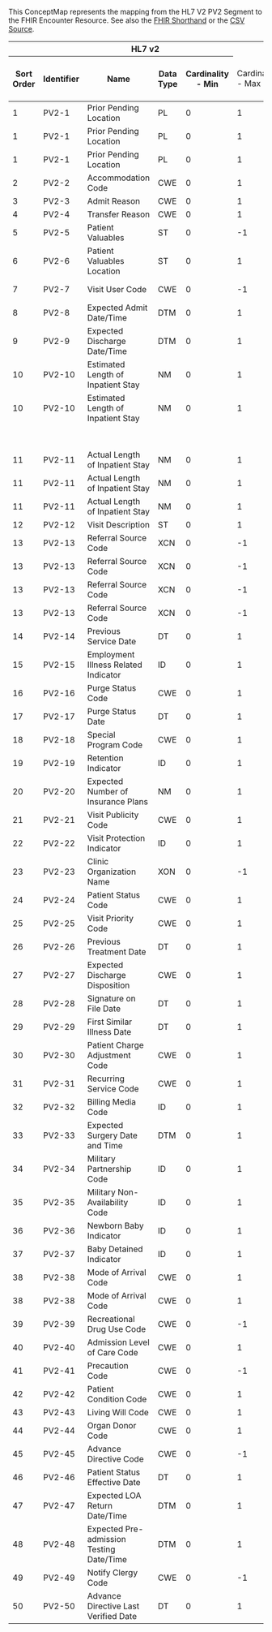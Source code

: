 
This ConceptMap represents the mapping from the HL7 V2 PV2 Segment to the FHIR Encounter Resource. See also the <a href='https://github.com/HL7/v2-to-fhir/blob/master/tank/Segment PV2 to Encounter.fsh'>FHIR Shorthand</a> or the <a href='https://github.com/HL7/v2-to-fhir/blob/master/mappings/segments/HL7 Segment - FHIR R4_ PV2[Encounter] - PV2.csv'>CSV Source</a>.
<table class='grid'><thead>
<tr><th colspan='6'>HL7 v2</th><th colspan='3'>Condition (IF True, args)</th><th colspan='7'>HL7 FHIR</th><th rowspan='2'>Comments</th></tr>
<tr><th title='Rows are listed in sequence of how they appear in the v2 standard. The first column, Sort Order, provides a sort order that can re-create the original v2 standard sequence in case one opts to re-sort/filter the rows.'>Sort Order</th><th title='Contains the formal Segment Name and Field Sequence according to the base standard using &quot;-&quot; as the delimiter.'>Identifier</th><th title='The formal name of the field in the most current published version.'>Name</th><th title='The data type of the field in the most current published version if not deprecated, otherwise the data type at the time it was deprecated and removed.'>Data Type</th><th title='The V2 min cardinality expressed numerically.'>Cardinality - Min</th><td style='border-right: 2px' title='The V2 max cardinality expressed numerically.'>Cardinality - Max</td><th title='Condition in an easy to read syntax (Computable ANTLR)'>Computable ANTLR</th><th title='Condition in FHIRPath Notation'>Computable FHIRPath</th><td style='border-right: 2px' title='Condition expressed in narrative form'>Narrative</td><th title='An existing FHIR attribute in the target FHIR version.'>FHIR Attribute</th><th title='A proposed extension. It will be expressed with #ext-...# around the proposed name. '>Extension</th><th title='The FHIR attribute&apos;s data type in the target FHIR version.'>Data Type</th><th title='The FHIR min cardinality expressed numerically.'>Cardinality - Min</th><td style='border-right: 2px' title='The FHIR max cardinality expressed numerically.'>Cardinality - Max</td><th title='The URL to the Data Type Map that is to be used for the attribute in this segment.'>Data Type Mapping</th><th title='The fixed or computed value to assign'>Assignment</th><th title='The URL to the Vocabulary Map that is to be used for the coded element for this attribute.'>Vocabulary Mapping<br/>(IS, ID, CE, CEN, CWE)</th></tr></thead>
<tbody>
<tr><td>1</td><td>PV2-1</td><td>Prior Pending Location</td><td>PL</td><td>0</td><td style='border-right: 2px'>1</td><td></td><td></td><td style='border-right: 2px'></td><td><a href='https://hl7.org/fhir/R4/Encounter.Encounter-definitions.html#Encounter.location.location'>Encounter.location.location</a>(<a href='https://hl7.org/fhir/R4/Encounter.Encounter-definitions.html#Encounter.Location'>Encounter.Location</a>)</td><td></td><td><a href='https://hl7.org/fhir/R4/references.html'>Reference</a>(<a href='https://hl7.org/fhir/R4/Encounter.Encounter-definitions.html#Encounter.Location'>Encounter.Location</a>)</td><td>0</td><td>-1</td><td><a href='ConceptMap-datatype-pl-to-location.html'>PL</a></td><td></td><td></td><td></td></tr>
<tr><td>1</td><td>PV2-1</td><td>Prior Pending Location</td><td>PL</td><td>0</td><td style='border-right: 2px'>1</td><td></td><td></td><td style='border-right: 2px'></td><td><a href='https://hl7.org/fhir/R4/Encounter.Encounter-definitions.html#Encounter.location.status'>Encounter.location.status</a></td><td></td><td></td><td></td><td></td><td></td><td></td><td>"planned"</td><td></td></tr>
<tr><td>1</td><td>PV2-1</td><td>Prior Pending Location</td><td>PL</td><td>0</td><td style='border-right: 2px'>1</td><td></td><td></td><td style='border-right: 2px'></td><td></td><td>Encounter.location[5].#ext-temporaryLocation#</td><td><a href='https://hl7.org/fhir/R4/Encounter.Encounter-definitions.html#Encounter.boolean'>Encounter.boolean</a></td><td>0</td><td>1</td><td></td><td></td><td>"false"</td><td></td></tr>
<tr><td>2</td><td>PV2-2</td><td>Accommodation Code</td><td>CWE</td><td>0</td><td style='border-right: 2px'>1</td><td></td><td></td><td style='border-right: 2px'></td><td></td><td></td><td></td><td></td><td></td><td></td><td></td><td></td><td></td></tr>
<tr><td>3</td><td>PV2-3</td><td>Admit Reason</td><td>CWE</td><td>0</td><td style='border-right: 2px'>1</td><td></td><td></td><td style='border-right: 2px'></td><td><a href='https://hl7.org/fhir/R4/Encounter.Encounter-definitions.html#Encounter.reasonCode'>Encounter.reasonCode</a></td><td></td><td><a href='https://hl7.org/fhir/R4/Encounter.Encounter-definitions.html#Encounter.CodeableConcept'>Encounter.CodeableConcept</a></td><td>0</td><td>-1</td><td><a href='ConceptMap-datatype-cwe-to-codeableconcept.html'>CWE[CodeableConcept]</a></td><td></td><td></td><td></td></tr>
<tr><td>4</td><td>PV2-4</td><td>Transfer Reason</td><td>CWE</td><td>0</td><td style='border-right: 2px'>1</td><td></td><td></td><td style='border-right: 2px'></td><td></td><td></td><td></td><td></td><td></td><td></td><td></td><td></td><td></td></tr>
<tr><td>5</td><td>PV2-5</td><td>Patient Valuables</td><td>ST</td><td>0</td><td style='border-right: 2px'>-1</td><td></td><td></td><td style='border-right: 2px'></td><td></td><td></td><td></td><td></td><td></td><td></td><td></td><td></td><td></td></tr>
<tr><td>6</td><td>PV2-6</td><td>Patient Valuables Location</td><td>ST</td><td>0</td><td style='border-right: 2px'>1</td><td></td><td></td><td style='border-right: 2px'></td><td></td><td></td><td></td><td></td><td></td><td></td><td></td><td></td><td></td></tr>
<tr><td>7</td><td>PV2-7</td><td>Visit User Code</td><td>CWE</td><td>0</td><td style='border-right: 2px'>-1</td><td></td><td></td><td style='border-right: 2px'></td><td></td><td>Encounter.#ext-visitUserCode</td><td><a href='https://hl7.org/fhir/R4/Encounter.Encounter-definitions.html#Encounter.CodeableConcept'>Encounter.CodeableConcept</a></td><td>0</td><td>-1</td><td><a href='ConceptMap-datatype-cwe-to-codeableconcept.html'>CWE[CodeableConcept]</a></td><td>VisitUserCode</td><td></td><td></td></tr>
<tr><td>8</td><td>PV2-8</td><td>Expected Admit Date/Time</td><td>DTM</td><td>0</td><td style='border-right: 2px'>1</td><td></td><td></td><td style='border-right: 2px'></td><td><a href='https://hl7.org/fhir/R4/Encounter.Encounter-definitions.html#Encounter.extension-plannedStartDate'>Encounter.extension-plannedStartDate</a></td><td></td><td><a href='https://hl7.org/fhir/R4/Encounter.Encounter-definitions.html#Encounter.dateTime'>Encounter.dateTime</a></td><td>0</td><td>1</td><td></td><td></td><td></td><td></td></tr>
<tr><td>9</td><td>PV2-9</td><td>Expected Discharge Date/Time</td><td>DTM</td><td>0</td><td style='border-right: 2px'>1</td><td></td><td></td><td style='border-right: 2px'></td><td><a href='https://hl7.org/fhir/R4/Encounter.Encounter-definitions.html#Encounter.extension-plannedDischargeDate'>Encounter.extension-plannedDischargeDate</a></td><td></td><td><a href='https://hl7.org/fhir/R4/Encounter.Encounter-definitions.html#Encounter.dateTime'>Encounter.dateTime</a></td><td>0</td><td>1</td><td></td><td></td><td></td><td></td></tr>
<tr><td>10</td><td>PV2-10</td><td>Estimated Length of Inpatient Stay</td><td>NM</td><td>0</td><td style='border-right: 2px'>1</td><td></td><td></td><td style='border-right: 2px'></td><td></td><td>Encounter.#ext-estimatedLength#</td><td><a href='https://hl7.org/fhir/R4/Encounter.Encounter-definitions.html#Encounter.Quantity'>Encounter.Quantity</a></td><td></td><td></td><td><a href='ConceptMap-datatype-nm-to-quantity.html'>NM[Quantity]</a></td><td></td><td></td><td></td></tr>
<tr><td>10</td><td>PV2-10</td><td>Estimated Length of Inpatient Stay</td><td>NM</td><td>0</td><td style='border-right: 2px'>1</td><td></td><td></td><td style='border-right: 2px'></td><td></td><td>Encounter.#ext-estimatedLength.code#</td><td></td><td></td><td></td><td></td><td></td><td>"d"</td><td></td></tr>
<tr><td></td><td></td><td></td><td></td><td></td><td style='border-right: 2px'></td><td></td><td></td><td style='border-right: 2px'></td><td></td><td>Encounter.#ext-estimatedLength.system#</td><td></td><td></td><td></td><td></td><td></td><td>"<a href='http://unitsofmeasure.org/'>http://unitsofmeasure.org/</a>"</td><td></td></tr>
<tr><td>11</td><td>PV2-11</td><td>Actual Length of Inpatient Stay</td><td>NM</td><td>0</td><td style='border-right: 2px'>1</td><td></td><td></td><td style='border-right: 2px'></td><td><a href='https://hl7.org/fhir/R4/Encounter.Encounter-definitions.html#Encounter.length.value'>Encounter.length.value</a></td><td></td><td><a href='https://hl7.org/fhir/R4/Encounter.Encounter-definitions.html#Encounter.decimal'>Encounter.decimal</a></td><td>0</td><td>1</td><td><a href='ConceptMap-datatype-nm-to-quantity.html'>NM[Quantity]</a></td><td></td><td></td><td></td></tr>
<tr><td>11</td><td>PV2-11</td><td>Actual Length of Inpatient Stay</td><td>NM</td><td>0</td><td style='border-right: 2px'>1</td><td></td><td></td><td style='border-right: 2px'></td><td><a href='https://hl7.org/fhir/R4/Encounter.Encounter-definitions.html#Encounter.length.unit'>Encounter.length.unit</a></td><td></td><td><a href='https://hl7.org/fhir/R4/Encounter.Encounter-definitions.html#Encounter.string'>Encounter.string</a></td><td>0</td><td>1</td><td></td><td></td><td>"d"</td><td></td></tr>
<tr><td>11</td><td>PV2-11</td><td>Actual Length of Inpatient Stay</td><td>NM</td><td>0</td><td style='border-right: 2px'>1</td><td></td><td></td><td style='border-right: 2px'></td><td><a href='https://hl7.org/fhir/R4/Encounter.Encounter-definitions.html#Encounter.length.system'>Encounter.length.system</a></td><td></td><td><a href='https://hl7.org/fhir/R4/Encounter.Encounter-definitions.html#Encounter.uri'>Encounter.uri</a></td><td>0</td><td>1</td><td></td><td></td><td>"<a href='http://unitsofmeasure.org/'>http://unitsofmeasure.org/</a>"</td><td></td></tr>
<tr><td>12</td><td>PV2-12</td><td>Visit Description</td><td>ST</td><td>0</td><td style='border-right: 2px'>1</td><td></td><td></td><td style='border-right: 2px'></td><td><a href='https://hl7.org/fhir/R4/Encounter.Encounter-definitions.html#Encounter.text.div'>Encounter.text.div</a></td><td></td><td><a href='https://hl7.org/fhir/R4/narrative.html#xhtml'>xhtml</a></td><td>0</td><td>1</td><td></td><td></td><td></td><td></td></tr>
<tr><td>13</td><td>PV2-13</td><td>Referral Source Code</td><td>XCN</td><td>0</td><td style='border-right: 2px'>-1</td><td></td><td></td><td style='border-right: 2px'></td><td><a href='https://hl7.org/fhir/R4/Encounter.Encounter-definitions.html#Encounter.participant.individual'>Encounter.participant.individual</a>(<a href='https://hl7.org/fhir/R4/Encounter.Encounter-definitions.html#Encounter.Practitioner'>Encounter.Practitioner</a>)</td><td></td><td><a href='https://hl7.org/fhir/R4/references.html'>Reference</a>(<a href='https://hl7.org/fhir/R4/Encounter.Encounter-definitions.html#Encounter.Practitioner'>Encounter.Practitioner</a>)</td><td>0</td><td>1</td><td><a href='ConceptMap-datatype-xcn-to-practitioner.html'>XCN[Practitioner]</a></td><td></td><td></td><td></td></tr>
<tr><td>13</td><td>PV2-13</td><td>Referral Source Code</td><td>XCN</td><td>0</td><td style='border-right: 2px'>-1</td><td></td><td></td><td style='border-right: 2px'></td><td><a href='https://hl7.org/fhir/R4/Encounter.Encounter-definitions.html#Encounter.participant.type.coding.code'>Encounter.participant.type.coding.code</a></td><td></td><td><a href='https://hl7.org/fhir/R4/Encounter.Encounter-definitions.html#Encounter.code'>Encounter.code</a></td><td>0</td><td>1</td><td></td><td></td><td>"REF"</td><td></td></tr>
<tr><td>13</td><td>PV2-13</td><td>Referral Source Code</td><td>XCN</td><td>0</td><td style='border-right: 2px'>-1</td><td></td><td></td><td style='border-right: 2px'></td><td><a href='https://hl7.org/fhir/R4/Encounter.Encounter-definitions.html#Encounter.participant.type.coding.system'>Encounter.participant.type.coding.system</a></td><td></td><td><a href='https://hl7.org/fhir/R4/Encounter.Encounter-definitions.html#Encounter.uri'>Encounter.uri</a></td><td>0</td><td>1</td><td></td><td></td><td>"<a href='http://terminology.hl7.org/CodeSystem/v3-ParticipationType'>http://terminology.hl7.org/CodeSystem/v3-ParticipationType</a>"</td><td></td></tr>
<tr><td>13</td><td>PV2-13</td><td>Referral Source Code</td><td>XCN</td><td>0</td><td style='border-right: 2px'>-1</td><td></td><td></td><td style='border-right: 2px'></td><td><a href='https://hl7.org/fhir/R4/Encounter.Encounter-definitions.html#Encounter.participant.type.text'>Encounter.participant.type.text</a></td><td></td><td><a href='https://hl7.org/fhir/R4/Encounter.Encounter-definitions.html#Encounter.string'>Encounter.string</a></td><td>0</td><td>1</td><td></td><td></td><td>"referrer"</td><td></td></tr>
<tr><td>14</td><td>PV2-14</td><td>Previous Service Date</td><td>DT</td><td>0</td><td style='border-right: 2px'>1</td><td></td><td></td><td style='border-right: 2px'></td><td></td><td></td><td></td><td></td><td></td><td></td><td></td><td></td><td></td></tr>
<tr><td>15</td><td>PV2-15</td><td>Employment Illness Related Indicator</td><td>ID</td><td>0</td><td style='border-right: 2px'>1</td><td></td><td></td><td style='border-right: 2px'></td><td></td><td></td><td></td><td></td><td></td><td></td><td></td><td></td><td></td></tr>
<tr><td>16</td><td>PV2-16</td><td>Purge Status Code</td><td>CWE</td><td>0</td><td style='border-right: 2px'>1</td><td></td><td></td><td style='border-right: 2px'></td><td></td><td></td><td></td><td></td><td></td><td></td><td></td><td></td><td></td></tr>
<tr><td>17</td><td>PV2-17</td><td>Purge Status Date</td><td>DT</td><td>0</td><td style='border-right: 2px'>1</td><td></td><td></td><td style='border-right: 2px'></td><td></td><td></td><td></td><td></td><td></td><td></td><td></td><td></td><td></td></tr>
<tr><td>18</td><td>PV2-18</td><td>Special Program Code</td><td>CWE</td><td>0</td><td style='border-right: 2px'>1</td><td></td><td></td><td style='border-right: 2px'></td><td></td><td></td><td></td><td></td><td></td><td></td><td></td><td></td><td></td></tr>
<tr><td>19</td><td>PV2-19</td><td>Retention Indicator</td><td>ID</td><td>0</td><td style='border-right: 2px'>1</td><td></td><td></td><td style='border-right: 2px'></td><td></td><td></td><td></td><td></td><td></td><td></td><td></td><td></td><td></td></tr>
<tr><td>20</td><td>PV2-20</td><td>Expected Number of Insurance Plans</td><td>NM</td><td>0</td><td style='border-right: 2px'>1</td><td></td><td></td><td style='border-right: 2px'></td><td></td><td></td><td></td><td></td><td></td><td></td><td></td><td></td><td></td></tr>
<tr><td>21</td><td>PV2-21</td><td>Visit Publicity Code</td><td>CWE</td><td>0</td><td style='border-right: 2px'>1</td><td></td><td></td><td style='border-right: 2px'></td><td></td><td>Encounter.#ext-publicityCode#</td><td><a href='https://hl7.org/fhir/R4/Encounter.Encounter-definitions.html#Encounter.CodeableConcept'>Encounter.CodeableConcept</a></td><td>0</td><td>1</td><td><a href='ConceptMap-datatype-cwe-to-codeableconcept.html'>CWE[CodeableConcept]</a></td><td>VisitPublicityCode</td><td></td><td></td></tr>
<tr><td>22</td><td>PV2-22</td><td>Visit Protection Indicator</td><td>ID</td><td>0</td><td style='border-right: 2px'>1</td><td></td><td></td><td style='border-right: 2px'></td><td><a href='https://hl7.org/fhir/R4/resource.html#Meta'>meta.security</a></td><td></td><td><a href='https://hl7.org/fhir/R4/Encounter.Encounter-definitions.html#Encounter.Coding'>Encounter.Coding</a></td><td>0</td><td>-1</td><td><a href='ConceptMap-datatype-id-to-coding.html'>ID[Coding]</a></td><td></td><td></td><td></td></tr>
<tr><td>23</td><td>PV2-23</td><td>Clinic Organization Name</td><td>XON</td><td>0</td><td style='border-right: 2px'>-1</td><td></td><td></td><td style='border-right: 2px'></td><td></td><td></td><td></td><td></td><td></td><td></td><td></td><td></td><td></td></tr>
<tr><td>24</td><td>PV2-24</td><td>Patient Status Code</td><td>CWE</td><td>0</td><td style='border-right: 2px'>1</td><td></td><td></td><td style='border-right: 2px'></td><td></td><td></td><td></td><td></td><td></td><td></td><td></td><td></td><td></td></tr>
<tr><td>25</td><td>PV2-25</td><td>Visit Priority Code</td><td>CWE</td><td>0</td><td style='border-right: 2px'>1</td><td></td><td></td><td style='border-right: 2px'></td><td><a href='https://hl7.org/fhir/R4/Encounter.Encounter-definitions.html#Encounter.priority'>Encounter.priority</a></td><td></td><td><a href='https://hl7.org/fhir/R4/Encounter.Encounter-definitions.html#Encounter.CodeableConcept'>Encounter.CodeableConcept</a></td><td>0</td><td>1</td><td><a href='ConceptMap-datatype-cwe-to-codeableconcept.html'>CWE[CodeableConcept]</a></td><td>EncounterPriority</td><td></td><td></td></tr>
<tr><td>26</td><td>PV2-26</td><td>Previous Treatment Date</td><td>DT</td><td>0</td><td style='border-right: 2px'>1</td><td></td><td></td><td style='border-right: 2px'></td><td></td><td></td><td></td><td></td><td></td><td></td><td></td><td></td><td></td></tr>
<tr><td>27</td><td>PV2-27</td><td>Expected Discharge Disposition</td><td>CWE</td><td>0</td><td style='border-right: 2px'>1</td><td></td><td></td><td style='border-right: 2px'></td><td></td><td></td><td></td><td></td><td></td><td></td><td></td><td></td><td></td></tr>
<tr><td>28</td><td>PV2-28</td><td>Signature on File Date</td><td>DT</td><td>0</td><td style='border-right: 2px'>1</td><td></td><td></td><td style='border-right: 2px'></td><td></td><td></td><td></td><td></td><td></td><td></td><td></td><td></td><td></td></tr>
<tr><td>29</td><td>PV2-29</td><td>First Similar Illness Date</td><td>DT</td><td>0</td><td style='border-right: 2px'>1</td><td></td><td></td><td style='border-right: 2px'></td><td></td><td></td><td></td><td></td><td></td><td></td><td></td><td></td><td></td></tr>
<tr><td>30</td><td>PV2-30</td><td>Patient Charge Adjustment Code</td><td>CWE</td><td>0</td><td style='border-right: 2px'>1</td><td></td><td></td><td style='border-right: 2px'></td><td></td><td></td><td></td><td></td><td></td><td></td><td></td><td></td><td></td></tr>
<tr><td>31</td><td>PV2-31</td><td>Recurring Service Code</td><td>CWE</td><td>0</td><td style='border-right: 2px'>1</td><td></td><td></td><td style='border-right: 2px'></td><td></td><td></td><td></td><td></td><td></td><td></td><td></td><td></td><td></td></tr>
<tr><td>32</td><td>PV2-32</td><td>Billing Media Code</td><td>ID</td><td>0</td><td style='border-right: 2px'>1</td><td></td><td></td><td style='border-right: 2px'></td><td></td><td></td><td></td><td></td><td></td><td></td><td></td><td></td><td></td></tr>
<tr><td>33</td><td>PV2-33</td><td>Expected Surgery Date and Time</td><td>DTM</td><td>0</td><td style='border-right: 2px'>1</td><td></td><td></td><td style='border-right: 2px'></td><td></td><td></td><td></td><td></td><td></td><td></td><td></td><td></td><td></td></tr>
<tr><td>34</td><td>PV2-34</td><td>Military Partnership Code</td><td>ID</td><td>0</td><td style='border-right: 2px'>1</td><td></td><td></td><td style='border-right: 2px'></td><td></td><td></td><td></td><td></td><td></td><td></td><td></td><td></td><td></td></tr>
<tr><td>35</td><td>PV2-35</td><td>Military Non-Availability Code</td><td>ID</td><td>0</td><td style='border-right: 2px'>1</td><td></td><td></td><td style='border-right: 2px'></td><td></td><td></td><td></td><td></td><td></td><td></td><td></td><td></td><td></td></tr>
<tr><td>36</td><td>PV2-36</td><td>Newborn Baby Indicator</td><td>ID</td><td>0</td><td style='border-right: 2px'>1</td><td></td><td></td><td style='border-right: 2px'></td><td></td><td></td><td></td><td></td><td></td><td></td><td></td><td></td><td></td></tr>
<tr><td>37</td><td>PV2-37</td><td>Baby Detained Indicator</td><td>ID</td><td>0</td><td style='border-right: 2px'>1</td><td></td><td></td><td style='border-right: 2px'></td><td></td><td></td><td></td><td></td><td></td><td></td><td></td><td></td><td></td></tr>
<tr><td>38</td><td>PV2-38</td><td>Mode of Arrival Code</td><td>CWE</td><td>0</td><td style='border-right: 2px'>1</td><td></td><td></td><td style='border-right: 2px'></td><td><a href='https://hl7.org/fhir/R4/Encounter.Encounter-definitions.html#Encounter.extension.url'>Encounter.extension.url</a></td><td></td><td></td><td></td><td></td><td></td><td></td><td>"<a href='http://hl7.org/fhir/StructureDefinition/encounter-modeOfArrival'>http://hl7.org/fhir/StructureDefinition/encounter-modeOfArrival</a>"</td><td></td></tr>
<tr><td>38</td><td>PV2-38</td><td>Mode of Arrival Code</td><td>CWE</td><td>0</td><td style='border-right: 2px'>1</td><td></td><td></td><td style='border-right: 2px'></td><td><a href='https://hl7.org/fhir/R4/Encounter.Encounter-definitions.html#Encounter.extension.valueCoding'>Encounter.extension.valueCoding</a></td><td></td><td><a href='https://hl7.org/fhir/R4/Encounter.Encounter-definitions.html#Encounter.Coding'>Encounter.Coding</a></td><td>0</td><td>1</td><td><a href='ConceptMap-datatype-cwe-to-coding.html'>CWE[Coding]</a></td><td>ModeOfArrival</td><td></td><td></td></tr>
<tr><td>39</td><td>PV2-39</td><td>Recreational Drug Use Code</td><td>CWE</td><td>0</td><td style='border-right: 2px'>-1</td><td></td><td></td><td style='border-right: 2px'></td><td></td><td></td><td></td><td></td><td></td><td></td><td></td><td></td><td></td></tr>
<tr><td>40</td><td>PV2-40</td><td>Admission Level of Care Code</td><td>CWE</td><td>0</td><td style='border-right: 2px'>1</td><td></td><td></td><td style='border-right: 2px'></td><td></td><td>Encounter.#ext-admissionLevelOfCare#</td><td><a href='https://hl7.org/fhir/R4/Encounter.Encounter-definitions.html#Encounter.CodeableConcept'>Encounter.CodeableConcept</a></td><td>0</td><td>1</td><td><a href='ConceptMap-datatype-cwe-to-codeableconcept.html'>CWE[CodeableConcept]</a></td><td>AdmissionLevelOfCareCode</td><td></td><td></td></tr>
<tr><td>41</td><td>PV2-41</td><td>Precaution Code</td><td>CWE</td><td>0</td><td style='border-right: 2px'>-1</td><td></td><td></td><td style='border-right: 2px'></td><td></td><td></td><td></td><td></td><td></td><td></td><td></td><td></td><td></td></tr>
<tr><td>42</td><td>PV2-42</td><td>Patient Condition Code</td><td>CWE</td><td>0</td><td style='border-right: 2px'>1</td><td></td><td></td><td style='border-right: 2px'></td><td></td><td></td><td></td><td></td><td></td><td></td><td></td><td></td><td></td></tr>
<tr><td>43</td><td>PV2-43</td><td>Living Will Code</td><td>CWE</td><td>0</td><td style='border-right: 2px'>1</td><td></td><td></td><td style='border-right: 2px'></td><td></td><td></td><td></td><td></td><td></td><td></td><td></td><td></td><td></td></tr>
<tr><td>44</td><td>PV2-44</td><td>Organ Donor Code</td><td>CWE</td><td>0</td><td style='border-right: 2px'>1</td><td></td><td></td><td style='border-right: 2px'></td><td></td><td></td><td></td><td></td><td></td><td></td><td></td><td></td><td></td></tr>
<tr><td>45</td><td>PV2-45</td><td>Advance Directive Code</td><td>CWE</td><td>0</td><td style='border-right: 2px'>-1</td><td></td><td></td><td style='border-right: 2px'></td><td></td><td></td><td></td><td></td><td></td><td></td><td></td><td></td><td></td></tr>
<tr><td>46</td><td>PV2-46</td><td>Patient Status Effective Date</td><td>DT</td><td>0</td><td style='border-right: 2px'>1</td><td></td><td></td><td style='border-right: 2px'></td><td></td><td></td><td></td><td></td><td></td><td></td><td></td><td></td><td></td></tr>
<tr><td>47</td><td>PV2-47</td><td>Expected LOA Return Date/Time</td><td>DTM</td><td>0</td><td style='border-right: 2px'>1</td><td></td><td></td><td style='border-right: 2px'></td><td></td><td></td><td></td><td></td><td></td><td></td><td></td><td></td><td></td></tr>
<tr><td>48</td><td>PV2-48</td><td>Expected Pre-admission Testing Date/Time</td><td>DTM</td><td>0</td><td style='border-right: 2px'>1</td><td></td><td></td><td style='border-right: 2px'></td><td></td><td></td><td></td><td></td><td></td><td></td><td></td><td></td><td></td></tr>
<tr><td>49</td><td>PV2-49</td><td>Notify Clergy Code</td><td>CWE</td><td>0</td><td style='border-right: 2px'>-1</td><td></td><td></td><td style='border-right: 2px'></td><td></td><td></td><td></td><td></td><td></td><td></td><td></td><td></td><td></td></tr>
<tr><td>50</td><td>PV2-50</td><td>Advance Directive Last Verified Date</td><td>DT</td><td>0</td><td style='border-right: 2px'>1</td><td></td><td></td><td style='border-right: 2px'></td><td></td><td></td><td></td><td></td><td></td><td></td><td></td><td></td><td></td></tr>
</tbody>
</table>
